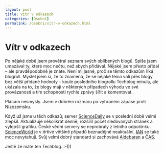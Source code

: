 ```yaml
---
layout: post
title: Vítr v odkazech
categories: [Osobní]
permalink: /osobni/vitr-v-odkazech.html
---
```

# Vítr v odkazech

Po nějaké době jsem provětral seznam svých oblíbených blogů. Spíše jsem umazával ty, které moc nečtu, než abych přidával. Nějaké jsem přesto přidal – ale pravděpodobně je znáte. Není mi jasné, proč se těmto odkazům říká blogroll. Myslel jsem si, že to znamená, že se nějaké téma valí přes blogy bez větší přidané hodnoty – koule posledního blogrollu Techblog minula, ale ukázala na to, že blogy mají v některých případech výhodu ve své provázanosti a tím schopnosti rychle zprávy šířit a komentovat.

Plácám nesmysly. Jsem v dobrém rozmaru po vyhraném zápase proti Nizozemsku.

Když už jsme u těch odkazů; server [ScienceDaily](http://www.sciencedaily.com/) se v poslední době velmi zlepšil. Aktualizuje několikrát denně, rozšířil počet sledovaných stránek a vylepšil grafiku. České vědní servery se neprobraly z letního odpočinku. [ScienceWorld](http://www.scienceworld.cz/) je v drtivé většině případů beznadějně neaktuální, [IAN](http://www.ian.cz/) se také moc nevytahují. Svůj velmi dobrý standard si zachovává [Aldebaran](http://www.aldebaran.cz/) a [ČAS](http://www.astro.cz/).

Ještě že máte ten Techblog. :-)))


